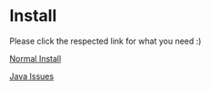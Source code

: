 # Install

Please click the respected link for what you need :)

[Normal Install](https://github.com/Pxzlzz/TLauncher/releases/tag/1.5)

[Java Issues](https://github.com/Pxzlzz/TLauncher/releases/tag/1.5.1)

